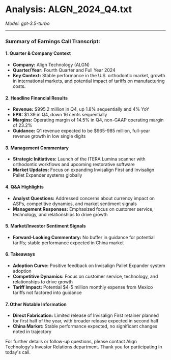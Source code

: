 # Analysis: ALGN_2024_Q4.txt

*Model: gpt-3.5-turbo*

---

### Summary of Earnings Call Transcript:

#### 1. **Quarter & Company Context**
- **Company:** Align Technology (ALGN)
- **Quarter/Year:** Fourth Quarter and Full Year 2024
- **Key Context:** Stable performance in the U.S. orthodontic market, growth in international markets, and potential impact of tariffs on manufacturing costs.

#### 2. **Headline Financial Results**
- **Revenue:** $995.2 million in Q4, up 1.8% sequentially and 4% YoY
- **EPS:** $1.39 in Q4, down 16 cents sequentially
- **Margins:** Operating margin of 14.5% in Q4, non-GAAP operating margin of 23.2%
- **Guidance:** Q1 revenue expected to be $965-985 million, full-year revenue growth in low single digits

#### 3. **Management Commentary**
- **Strategic Initiatives:** Launch of the ITERA Lumina scanner with orthodontic workflows and upcoming restorative software
- **Market Updates:** Focus on expanding Invisalign First and Invisalign Pallet Expander systems globally

#### 4. **Q&A Highlights**
- **Analyst Questions:** Addressed concerns about currency impact on ASPs, competitive dynamics, and market sentiment signals
- **Management Responses:** Emphasized focus on customer service, technology, and relationships to drive growth

#### 5. **Market/Investor Sentiment Signals**
- **Forward-Looking Commentary:** No buffer in guidance for potential tariffs; stable performance expected in China market

#### 6. **Takeaways**
- **Adoption Curve:** Positive feedback on Invisalign Pallet Expander system adoption
- **Competitive Dynamics:** Focus on customer service, technology, and relationships to drive growth
- **Tariff Impact:** Potential $4-5 million monthly expense from Mexico tariffs not factored into guidance

#### 7. **Other Notable Information**
- **Direct Fabrication:** Limited release of Invisalign First retainer planned for first half of the year, with broader release expected in second half
- **China Market:** Stable performance expected, no significant changes noted in trajectory

For further details or follow-up questions, please contact Align Technology's Investor Relations department. Thank you for participating in today's call.